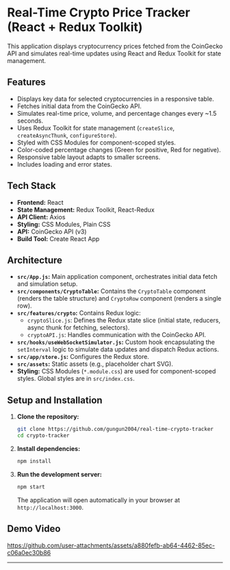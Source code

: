 # Real-Time Crypto Price Tracker (React + Redux Toolkit)

This application displays cryptocurrency prices fetched from the CoinGecko API and simulates real-time updates using React and Redux Toolkit for state management.


## Features

- Displays key data for selected cryptocurrencies in a responsive table.
- Fetches initial data from the CoinGecko API.
- Simulates real-time price, volume, and percentage changes every ~1.5 seconds.
- Uses Redux Toolkit for state management (`createSlice`, `createAsyncThunk`, `configureStore`).
- Styled with CSS Modules for component-scoped styles.
- Color-coded percentage changes (Green for positive, Red for negative).
- Responsive table layout adapts to smaller screens.
- Includes loading and error states.

## Tech Stack

- **Frontend:** React
- **State Management:** Redux Toolkit, React-Redux
- **API Client:** Axios
- **Styling:** CSS Modules, Plain CSS
- **API:** CoinGecko API (v3)
- **Build Tool:** Create React App

## Architecture

- **`src/App.js`:** Main application component, orchestrates initial data fetch and simulation setup.
- **`src/components/CryptoTable`:** Contains the `CryptoTable` component (renders the table structure) and `CryptoRow` component (renders a single row).
- **`src/features/crypto`:** Contains Redux logic:
  - `cryptoSlice.js`: Defines the Redux state slice (initial state, reducers, async thunk for fetching, selectors).
  - `cryptoAPI.js`: Handles communication with the CoinGecko API.
- **`src/hooks/useWebSocketSimulator.js`:** Custom hook encapsulating the `setInterval` logic to simulate data updates and dispatch Redux actions.
- **`src/app/store.js`:** Configures the Redux store.
- **`src/assets`:** Static assets (e.g., placeholder chart SVG).
- **Styling:** CSS Modules (`*.module.css`) are used for component-scoped styles. Global styles are in `src/index.css`.

## Setup and Installation

1. **Clone the repository:**
   ```bash
   git clone https://github.com/gungun2004/real-time-crypto-tracker
   cd crypto-tracker
   ```
2. **Install dependencies:**
   ```bash
   npm install
   ```
3. **Run the development server:**
   ```bash
   npm start
   ```
   The application will open automatically in your browser at `http://localhost:3000`.

## Demo Video



https://github.com/user-attachments/assets/a880fefb-ab64-4462-85ec-c06a0ec30b86



---

